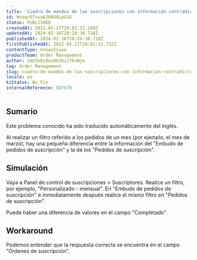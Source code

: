 ```yaml
---
title: 'Cuadro de mandos de las suscripciones con información contradictoria'
id: WvoqrD7xvaAJ6NVOLpU1G
status: PUBLISHED
createdAt: 2022-05-27T20:01:11.189Z
updatedAt: 2024-02-16T20:28:30.718Z
publishedAt: 2024-02-16T20:28:30.718Z
firstPublishedAt: 2022-05-27T20:01:11.715Z
contentType: knownIssue
productTeam: Order Management
author: 2mXZkbi0oi061KicTExNjo
tag: Order Management
slug: cuadro-de-mandos-de-las-suscripciones-con-informacion-contradictoria
locale: es
kiStatus: No Fix
internalReference: 587579
---
```


## Sumario

<div class="alert alert-info">
  <p>Este problema conocido ha sido traducido automáticamente del inglés.</p>
</div>



Al realizar un filtro referido a los pedidos de un mes (por ejemplo, el mes de marzo), hay una pequeña diferencia entre la información del "Embudo de pedidos de suscripción" y la de los "Pedidos de suscripción".






## Simulación



Vaya a Panel de control de suscripciones > Suscriptores. Realice un filtro, por ejemplo, "Personalizado - mensual". En "Embudo de pedidos de suscripción" e inmediatamente después realice el mismo filtro en "Pedidos de suscripción".

Puede haber una diferencia de valores en el campo "Completado".






## Workaround



Podemos entender que la respuesta correcta se encuentra en el campo "Órdenes de suscripción".

